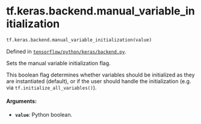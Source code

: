 <div itemscope itemtype="http://developers.google.com/ReferenceObject">
<meta itemprop="name" content="tf.keras.backend.manual_variable_initialization" />
<meta itemprop="path" content="Stable" />
</div>

# tf.keras.backend.manual_variable_initialization

``` python
tf.keras.backend.manual_variable_initialization(value)
```



Defined in [`tensorflow/python/keras/backend.py`](https://www.tensorflow.org/code/tensorflow/python/keras/backend.py).

Sets the manual variable initialization flag.

This boolean flag determines whether
variables should be initialized
as they are instantiated (default), or if
the user should handle the initialization
(e.g. via `tf.initialize_all_variables()`).

#### Arguments:

* <b>`value`</b>: Python boolean.